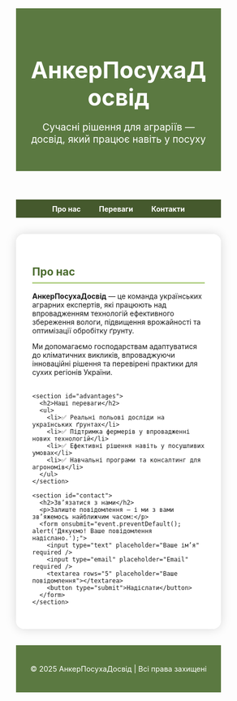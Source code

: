 <html lang="uk">
<head>
  <meta charset="UTF-8" />
  <meta name="viewport" content="width=device-width, initial-scale=1.0" />
  <title>АнкерПосухаДосвід</title>
  <style>
    * {
      box-sizing: border-box;
      margin: 0;
      padding: 0;
    }

    body {
      font-family: "Segoe UI", Roboto, sans-serif;
      background: url('https://images.unsplash.com/photo-1501004318641-b39e6451bec6?auto=format&fit=crop&w=1950&q=80') no-repeat center center fixed;
      background-size: cover;
      color: #333;
      line-height: 1.6;
    }

    header {
      background: rgba(74, 107, 45, 0.9);
      color: #fff;
      text-align: center;
      padding: 2rem 1rem;
      backdrop-filter: blur(3px);
    }

    header h1 {
      font-size: 2.8rem;
      margin-bottom: 0.5rem;
    }

    header p {
      font-size: 1.2rem;
    }

    nav {
      background-color: rgba(59, 81, 34, 0.95);
      text-align: center;
      padding: 0.6rem;
    }

    nav a {
      color: #fff;
      margin: 0 1rem;
      text-decoration: none;
      font-weight: bold;
      transition: color 0.3s;
    }

    nav a:hover {
      color: #d6e8b3;
    }

    main {
      max-width: 900px;
      margin: 2rem auto;
      padding: 2rem;
      background-color: rgba(255, 255, 255, 0.9);
      border-radius: 16px;
      box-shadow: 0 0 20px rgba(0, 0, 0, 0.15);
      backdrop-filter: blur(3px);
    }

    section {
      margin-bottom: 2rem;
    }

    h2 {
      color: #4a6b2d;
      border-bottom: 3px solid #b5d28a;
      padding-bottom: 0.5rem;
      margin-bottom: 1rem;
    }

    ul {
      margin-left: 1.2rem;
    }

    li {
      margin-bottom: 0.5rem;
    }

    form {
      display: flex;
      flex-direction: column;
    }

    input, textarea {
      padding: 0.8rem;
      margin: 0.5rem 0;
      border-radius: 6px;
      border: 1px solid #ccc;
      font-size: 1rem;
    }

    button {
      background-color: #4a6b2d;
      color: #fff;
      border: none;
      padding: 0.9rem;
      border-radius: 8px;
      cursor: pointer;
      font-weight: bold;
      font-size: 1rem;
      transition: background-color 0.3s;
    }

    button:hover {
      background-color: #3b5122;
    }

    footer {
      text-align: center;
      background-color: rgba(74, 107, 45, 0.9);
      color: #fff;
      padding: 1.5rem;
      font-size: 0.9rem;
      backdrop-filter: blur(3px);
    }

    @media (max-width: 600px) {
      header h1 {
        font-size: 2rem;
      }
      main {
        padding: 1rem;
      }
    }
  </style>
</head>
<body>
  <header>
    <h1>АнкерПосухаДосвід</h1>
    <p>Сучасні рішення для аграріїв — досвід, який працює навіть у посуху</p>
  </header>

  <nav>
    <a href="#about">Про нас</a>
    <a href="#advantages">Переваги</a>
    <a href="#contact">Контакти</a>
  </nav>

  <main>
    <section id="about">
      <h2>Про нас</h2>
      <p>
        <strong>АнкерПосухаДосвід</strong> — це команда українських аграрних експертів, 
        які працюють над впровадженням технологій ефективного збереження вологи, 
        підвищення врожайності та оптимізації обробітку ґрунту.
      </p>
      <p>
        Ми допомагаємо господарствам адаптуватися до кліматичних викликів, 
        впроваджуючи інноваційні рішення та перевірені практики для сухих регіонів України.
      </p>
    </section>

    <section id="advantages">
      <h2>Наші переваги</h2>
      <ul>
        <li>✅ Реальні польові досліди на українських ґрунтах</li>
        <li>✅ Підтримка фермерів у впровадженні нових технологій</li>
        <li>✅ Ефективні рішення навіть у посушливих умовах</li>
        <li>✅ Навчальні програми та консалтинг для агрономів</li>
      </ul>
    </section>

    <section id="contact">
      <h2>Зв’язатися з нами</h2>
      <p>Залиште повідомлення — і ми з вами зв’яжемось найближчим часом:</p>
      <form onsubmit="event.preventDefault(); alert('Дякуємо! Ваше повідомлення надіслано.');">
        <input type="text" placeholder="Ваше ім’я" required />
        <input type="email" placeholder="Email" required />
        <textarea rows="5" placeholder="Ваше повідомлення"></textarea>
        <button type="submit">Надіслати</button>
      </form>
    </section>
  </main>

  <footer>
    <p>© 2025 АнкерПосухаДосвід | Всі права захищені</p>
  </footer>
</body>
</html>
